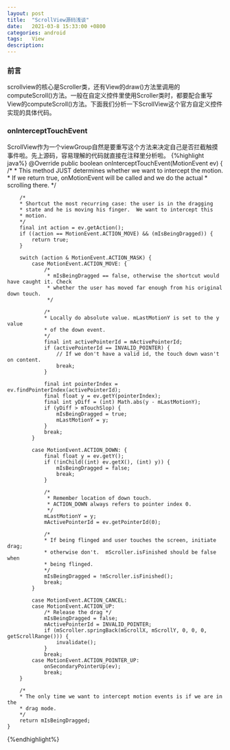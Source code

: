```yaml
---
layout: post
title:  "ScrollView源码浅谈"
date:   2021-03-8 15:33:00 +0800
categories: android
tags:   View
description:
---
```


### **前言**
scrollview的核心是Scroller类，还有View的draw()方法里调用的computeScroll()方法。一般在自定义控件里使用Scroller类时，都要配合重写
View的computeScroll()方法。下面我们分析一下ScrollView这个官方自定义控件实现的具体代码。

### **onInterceptTouchEvent**
ScrollView作为一个viewGroup自然是要重写这个方法来决定自己是否拦截触摸事件啦。先上源码，容易理解的代码就直接在注释里分析啦。
{%highlight java%}
@Override
    public boolean onInterceptTouchEvent(MotionEvent ev) {
        /*
         * This method JUST determines whether we want to intercept the motion.
         * If we return true, onMotionEvent will be called and we do the actual
         * scrolling there.
         */

        /*
        * Shortcut the most recurring case: the user is in the dragging
        * state and he is moving his finger.  We want to intercept this
        * motion.
        */
        final int action = ev.getAction();
        if ((action == MotionEvent.ACTION_MOVE) && (mIsBeingDragged)) {
            return true;
        }

        switch (action & MotionEvent.ACTION_MASK) {
            case MotionEvent.ACTION_MOVE: {
                /*
                 * mIsBeingDragged == false, otherwise the shortcut would have caught it. Check
                 * whether the user has moved far enough from his original down touch.
                 */

                /*
                * Locally do absolute value. mLastMotionY is set to the y value
                * of the down event.
                */
                final int activePointerId = mActivePointerId;
                if (activePointerId == INVALID_POINTER) {
                    // If we don't have a valid id, the touch down wasn't on content.
                    break;
                }

                final int pointerIndex = ev.findPointerIndex(activePointerId);
                final float y = ev.getY(pointerIndex);
                final int yDiff = (int) Math.abs(y - mLastMotionY);
                if (yDiff > mTouchSlop) {
                    mIsBeingDragged = true;
                    mLastMotionY = y;
                }
                break;
            }

            case MotionEvent.ACTION_DOWN: {
                final float y = ev.getY();
                if (!inChild((int) ev.getX(), (int) y)) {
                    mIsBeingDragged = false;
                    break;
                }

                /*
                 * Remember location of down touch.
                 * ACTION_DOWN always refers to pointer index 0.
                 */
                mLastMotionY = y;
                mActivePointerId = ev.getPointerId(0);

                /*
                * If being flinged and user touches the screen, initiate drag;
                * otherwise don't.  mScroller.isFinished should be false when
                * being flinged.
                */
                mIsBeingDragged = !mScroller.isFinished();
                break;
            }

            case MotionEvent.ACTION_CANCEL:
            case MotionEvent.ACTION_UP:
                /* Release the drag */
                mIsBeingDragged = false;
                mActivePointerId = INVALID_POINTER;
                if (mScroller.springBack(mScrollX, mScrollY, 0, 0, 0, getScrollRange())) {
                    invalidate();
                }
                break;
            case MotionEvent.ACTION_POINTER_UP:
                onSecondaryPointerUp(ev);
                break;
        }

        /*
        * The only time we want to intercept motion events is if we are in the
        * drag mode.
        */
        return mIsBeingDragged;
    }
{%endhighlight%}
